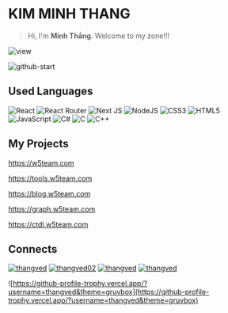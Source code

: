# KIM MINH THANG

> Hi, I'm **Minh Thắng**. Welcome to my zone!!!

![view](https://komarev.com/ghpvc/?username=thangved)

![github-start](https://github-readme-stats.vercel.app/api?username=thangved&count_private=true&show_icons=true)

## Used Languages

![React](https://img.shields.io/badge/react-%2320232a.svg?style=for-the-badge&logo=react&logoColor=%2361DAFB)
![React Router](https://img.shields.io/badge/React_Router-CA4245?style=for-the-badge&logo=react-router&logoColor=white)
![Next JS](https://img.shields.io/badge/Next-black?style=for-the-badge&logo=next.js&logoColor=white)
![NodeJS](https://img.shields.io/badge/node.js-6DA55F?style=for-the-badge&logo=node.js&logoColor=white)
![CSS3](https://img.shields.io/badge/css3-%231572B6.svg?style=for-the-badge&logo=css3&logoColor=white)
![HTML5](https://img.shields.io/badge/html5-%23E34F26.svg?style=for-the-badge&logo=html5&logoColor=white)
![JavaScript](https://img.shields.io/badge/javascript-%23323330.svg?style=for-the-badge&logo=javascript&logoColor=%23F7DF1E)
![C#](https://img.shields.io/badge/c%23-%23239120.svg?style=for-the-badge&logo=c-sharp&logoColor=white)
![C](https://img.shields.io/badge/c-%2300599C.svg?style=for-the-badge&logo=c&logoColor=white)
![C++](https://img.shields.io/badge/c++-%2300599C.svg?style=for-the-badge&logo=c%2B%2B&logoColor=white)


## My Projects

<https://w5team.com>

<https://tools.w5team.com>

<https://blog.w5team.com>

<https://graph.w5team.com>

<https://ctdl.w5team.com>

## Connects

[![thangved](https://img.shields.io/badge/Facebook-%231877F2.svg?style=for-the-badge&logo=Facebook&logoColor=white)](https://fb.com/thangved)
[![thangved02](https://img.shields.io/badge/Gmail-D14836?style=for-the-badge&logo=gmail&logoColor=white)](mailto:thangved02@gmail.com)
[![thangved](https://img.shields.io/badge/linkedin-%230077B5.svg?style=for-the-badge&logo=linkedin&logoColor=white)](https://www.linkedin.com/in/thangved)
[![thangved](https://img.shields.io/badge/github-%23121011.svg?style=for-the-badge&logo=github&logoColor=white)](https://github.com/thangved)

![https://github-profile-trophy.vercel.app/?username=thangved&theme=gruvbox](https://github-profile-trophy.vercel.app/?username=thangved&theme=gruvbox)
